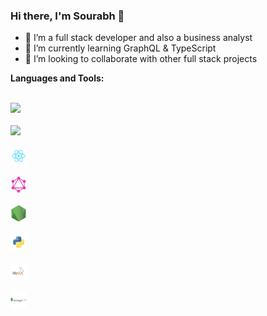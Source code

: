 ### Hi there, I'm Sourabh 👋

- 🔭 I’m a full stack developer and also a business analyst
- 🌱 I’m currently learning GraphQL & TypeScript
- 👯 I’m looking to collaborate with other full stack projects

**Languages and Tools:**

<code>
<img height="26" src="https://raw.githubusercontent.com/githubexplore80688e429a7d4ef2fca1e82350fe8e3517d3494dtopics/javascript/javascript.png" />
</code>
<code>
<img height="26" src="https://raw.githubusercontent.com/github/explore80688e429a7d4ef2fca1e82350fe8e3517d3494d/topics/typescript/typescript.png"/>
</code>
<code>
<img height="26" src="https://raw.githubusercontent.com/github/explore/80688e429a7d4ef2fca1e82350fe8e3517d3494d/topics/react/react.png"/>
</code>
<code>
<img height="26" src="https://raw.githubusercontent.com/github/explore/5c058a388828bb5fde0bcafd4bc867b5bb3f26f3/topics/graphql/graphql.png"/>
</code>
<code>
<img height="26" src="https://raw.githubusercontent.com/github/explore/80688e429a7d4ef2fca1e82350fe8e3517d3494d/topics/nodejs/nodejs.png"/>
</code>
<code>
<img height="26" src="https://raw.githubusercontent.com/github/explore/80688e429a7d4ef2fca1e82350fe8e3517d3494d/topics/python/python.png"/>
</code>
<code>
<img height="26" src="https://raw.githubusercontent.com/github/explore/80688e429a7d4ef2fca1e82350fe8e3517d3494d/topics/mysql/mysql.png"/>
</code>
<code>
<img height="26" src="https://raw.githubusercontent.com/github/explore/80688e429a7d4ef2fca1e82350fe8e3517d3494d/topics/mongodb/mongodb.png"/>
</code>
